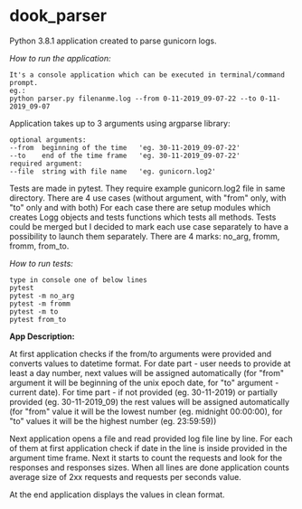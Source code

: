 # dook_parser


Python 3.8.1 application created to parse gunicorn logs.

*How to run the application:*

    It's a console application which can be executed in terminal/command prompt.
    eg.:
    python parser.py filenanme.log --from 0-11-2019_09-07-22 --to 0-11-2019_09-07

Application takes up to 3 arguments using argparse library:

    optional arguments:
    --from  beginning of the time   'eg. 30-11-2019_09-07-22'
    --to    end of the time frame   'eg. 30-11-2019_09-07-22'
    required argument:
    --file  string with file name   'eg. gunicorn.log2'

Tests are made in pytest. They require example gunicorn.log2 file in same directory. There are 4 use cases (without argument, with "from" only, with "to" only and with both)
For each case there are setup modules which creates Logg objects and tests functions which tests all methods. 
Tests could be merged but I decided to mark each use case separately to have a possibility to launch them separately.
There are 4 marks: no_arg, fromm, fromm, from_to.

*How to run tests:*

    type in console one of below lines
    pytest
    pytest -m no_arg
    pytest -m fromm
    pytest -m to
    pytest from_to

__App Description:__

At first application checks if the from/to arguments were provided and converts values to datetime format.
For date part - user needs to provide at least a day number, next values will be assigned automatically 
(for "from" argument it will be beginning of the unix epoch date, for "to" argument - current date).
For time part - if not provided (eg. 30-11-2019) 
or partially provided (eg. 30-11-2019_09) the rest values will be assigned automatically
(for "from" value it will be the lowest number (eg. midnight 00:00:00), 
for "to" values it will be the highest number (eg. 23:59:59))    

Next application opens a file and read provided log file line by line. 
For each of them at first application check if date in the line is inside provided in the argument time frame.
Next it starts to count the requests and look for the responses and responses sizes.
When all lines are done application counts average size of 2xx requests
 and requests per seconds value.
 
At the end application displays the values in clean format.
